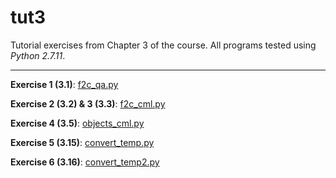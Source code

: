 # tut3

Tutorial exercises from Chapter 3 of the course. All programs tested using _Python 2.7.11_.

---

**Exercise 1 (3.1)**: [f2c_qa.py](f2c_qa.py)

**Exercise 2 (3.2) & 3 (3.3)**: [f2c_cml.py](f2c_cml.py)

**Exercise 4 (3.5)**: [objects_cml.py](objects_cml.py)

**Exercise 5 (3.15)**: [convert_temp.py](convert_temp.py)

**Exercise 6 (3.16)**: [convert_temp2.py](convert_temp2.py)

